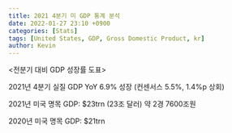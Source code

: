 ```yaml
---
title: 2021 4분기 미 GDP 통계 분석
date: 2022-01-27 23:10 +0900
categories: [Stats]
tags: [United States, GDP, Gross Domestic Product, kr]
author: Kevin
---
```



<전분기 대비 GDP 성장률 도표>


2021년 4분기 실질 GDP YoY  6.9% 성장 (컨센서스 5.5%, 1.4%p 상회)

2021년 미국 명목 GDP: $23trn (23조 달러) 약 2경 7600조원 

2020년 미국 명목 GDP: $21trn